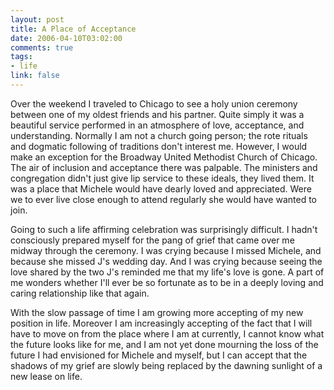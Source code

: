 ```yaml
--- 
layout: post
title: A Place of Acceptance
date: 2006-04-10T03:02:00
comments: true
tags:
- life
link: false
---
```

Over the weekend I traveled to Chicago to see a holy union ceremony between one of my oldest friends and his partner. Quite simply it was a beautiful service performed in an atmosphere of love, acceptance, and understanding. Normally I am not a church going person; the rote rituals and dogmatic following of traditions don't interest me. However, I would make an exception for the Broadway United Methodist Church of Chicago. The air of inclusion and acceptance there was palpable. The ministers and congregation didn't just give lip service to these ideals, they lived them. It was a place that Michele would have dearly loved and appreciated. Were we to ever live close enough to attend regularly she would have wanted to join.

Going to such a life affirming celebration was surprisingly difficult. I hadn't consciously prepared myself for the pang of grief that came over me midway through the ceremony. I was crying because I missed Michele, and because she missed J's wedding day. And I was crying because seeing the love shared by the two J's reminded me that my life's love is gone. A part of me wonders whether I'll ever be so fortunate as to be in a deeply loving and caring relationship like that again.

With the slow passage of time I am growing more accepting of my new position in life. Moreover I am increasingly accepting of the fact that I will have to move on from the place where I am at currently, I cannot know what the future looks like for me, and I am not yet done mourning the loss of the future I had envisioned for Michele and myself, but I can accept that the shadows of my grief are slowly being replaced by the dawning sunlight of a new lease on life.
